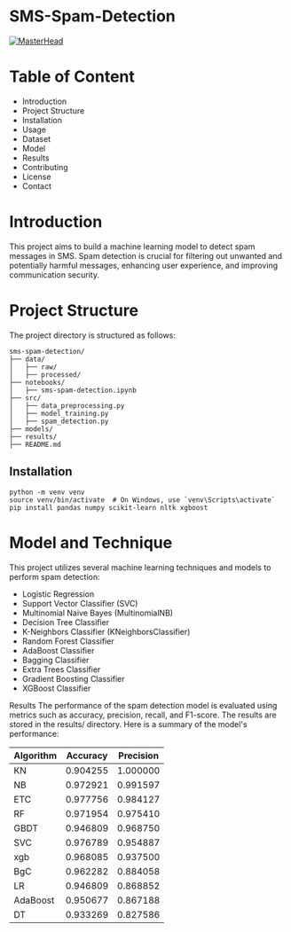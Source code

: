# SMS-Spam-Detection
[![MasterHead](https://editor.analyticsvidhya.com/uploads/32086heading.jpeg)](https://ww38.rishavchanda.io/)

# Table of Content
-  Introduction
- Project Structure
- Installation
- Usage
- Dataset
- Model
- Results
- Contributing
- License
- Contact

# Introduction
This project aims to build a machine learning model to detect spam messages in SMS. Spam detection is crucial for filtering out unwanted and potentially harmful messages, enhancing user experience, and improving communication security.

# Project Structure
The project directory is structured as follows:
```
sms-spam-detection/
├── data/
│   ├── raw/
│   ├── processed/
├── notebooks/
│   ├── sms-spam-detection.ipynb
├── src/
│   ├── data_preprocessing.py
│   ├── model_training.py
│   ├── spam_detection.py
├── models/
├── results/
├── README.md

```

## Installation

```
python -m venv venv
source venv/bin/activate  # On Windows, use `venv\Scripts\activate`
pip install pandas numpy scikit-learn nltk xgboost
```

# Model and Technique
This project utilizes several machine learning techniques and models to perform spam detection:

- Logistic Regression
- Support Vector Classifier (SVC)
- Multinomial Naive Bayes (MultinomialNB)
- Decision Tree Classifier
- K-Neighbors Classifier (KNeighborsClassifier)
- Random Forest Classifier
- AdaBoost Classifier
- Bagging Classifier
- Extra Trees Classifier
- Gradient Boosting Classifier
- XGBoost Classifier

Results
The performance of the spam detection model is evaluated using metrics such as accuracy, precision, recall, and F1-score. The results are stored in the results/ directory. Here is a summary of the model's performance:

| Algorithm | Accuracy | Precision |
|-----------|----------|-----------|
| KN        | 0.904255 | 1.000000  |
| NB        | 0.972921 | 0.991597  |
| ETC       | 0.977756 | 0.984127  |
| RF        | 0.971954 | 0.975410  |
| GBDT      | 0.946809 | 0.968750  |
| SVC       | 0.976789 | 0.954887  |
| xgb       | 0.968085 | 0.937500  |
| BgC       | 0.962282 | 0.884058  |
| LR        | 0.946809 | 0.868852  |
| AdaBoost  | 0.950677 | 0.867188  |
| DT        | 0.933269 | 0.827586  |
